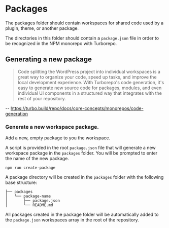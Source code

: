 # Packages

The packages folder should contain workspaces for shared code used by a plugin, theme, or another package.

The directories in this folder should contain a `package.json` file in order to be recognized in the NPM monorepo with Turborepo.

## Generating a new package

> Code splitting the WordPress project into individual workspaces is a great way to organize your code, speed up tasks, and improve the local development experience. With Turborepo's code generation, it's easy to generate new source code for packages, modules, and even individual UI components in a structured way that integrates with the rest of your repository.

-- https://turbo.build/repo/docs/core-concepts/monorepos/code-generation

### Generate a new workspace package.

Add a new, empty package to you the workspace.

A script is provided in the root `package.json` file that will generate a new workspace package in the `packages` folder. You will be prompted to enter the name of the new package.

```
npm run create-package
```
A package directory will be created in the `packages` folder with the following base structure:

```
├── packages
│   └── package-name
│       ├── package.json
│       └── README.md
```

All packages created in the package folder will be automatically added to the `package.json` workspaces array in the root of the repository.
